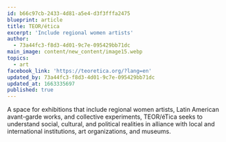 ```yaml
---
id: b66c97cb-2433-4d81-a5e4-d3f3fffa2475
blueprint: article
title: TEOR/ética
excerpt: 'Include regional women artists'
author:
  - 73a44fc3-f8d3-4d01-9c7e-095429bb71dc
main_image: content/new_content/image15.webp
topics:
  - art
facebook_link: 'https://teoretica.org/?lang=en'
updated_by: 73a44fc3-f8d3-4d01-9c7e-095429bb71dc
updated_at: 1663335697
published: true
---
```

A space for exhibitions that include regional women artists, Latin American avant-garde works, and collective experiments, TEOR/éTica seeks to understand social, cultural, and political realities in alliance with local and international institutions, art organizations, and museums.